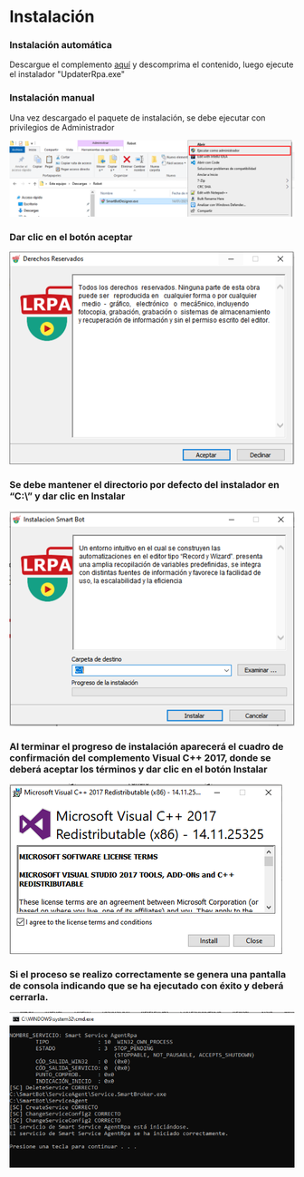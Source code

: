 # Instalación

###  Instalación automática

Descargue el complemento [aquí](https://rpamodel.s3.amazonaws.com/UpdaterRpa.zip) y descomprima el contenido, luego ejecute el instalador "UpdaterRpa.exe"


### Instalación manual

Una vez descargado el paquete de instalación, se debe ejecutar con privilegios de Administrador



![Instalacio%CC%81n%206b095787a3f64f8d9e09679b0f784f90/Untitled.png](Instalacion/Untitled.png)

### Dar clic en el botón aceptar

![Instalacio%CC%81n%206b095787a3f64f8d9e09679b0f784f90/Untitled%201.png](Instalacion/Untitled%201.png)

### Se debe mantener el directorio por defecto del instalador en “C:\” y dar clic en Instalar

![Instalacio%CC%81n%206b095787a3f64f8d9e09679b0f784f90/Untitled%202.png](Instalacion/Untitled%202.png)

### Al terminar el progreso de instalación aparecerá el cuadro de confirmación del complemento Visual C++ 2017, donde se deberá aceptar los términos y dar clic en el botón Instalar

![Instalacio%CC%81n%206b095787a3f64f8d9e09679b0f784f90/Untitled%203.png](Instalacion/Untitled%203.png)

### Si el proceso se realizo correctamente se genera una pantalla de consola indicando que se ha ejecutado con éxito y deberá cerrarla.

![Instalacio%CC%81n%206b095787a3f64f8d9e09679b0f784f90/Untitled%204.png](Instalacion/Untitled%204.png)